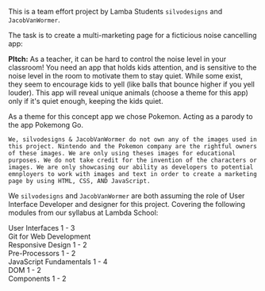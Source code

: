 This is a team effort project by Lamba Students `silvodesigns` and `JacobVanWormer`.


The task is to create a multi-marketing page for a ficticious noise cancelling app:

<b>PItch:</b> As a teacher, it can be hard to control the noise level in your classroom!
You need an app that holds kids attention, and is sensitive to the noise level in the room
to motivate them to stay quiet. While some exist, they seem to encourage kids to yell 
(like balls that bounce higher if you yell louder). This app will reveal unique animals 
(choose a theme for this app) only if it's quiet enough, keeping the kids quiet. 

As a theme for this concept app we chose Pokemon. Acting as a parody to the app Pokemong Go.

`We, silvodesigns & JacobVanWormer do not own any of the images used in this project. Nintendo and
the Pokemon company are the rightful owners of these images. We are only using theses images for educational
purposes. We do not take credit for the invention of the characters or images. We are only showcasing our ability
as developers to potential emnployers to work with images and text in order to create a marketing page by using HTML, CSS, AND JavaScript.`

We `silvodesigns` and `JacobVanWormer` are both assuming the role of User Interface Developer and designer for this project.
Covering the following modules from our syllabus at Lambda School:

User Interfaces 1 - 3<br>
Git for Web Development<br>
Responsive Design 1 - 2<br>
Pre-Processors 1 - 2<br>
JavaScript Fundamentals 1 - 4<br>
DOM 1 - 2<br>
Components 1 - 2
